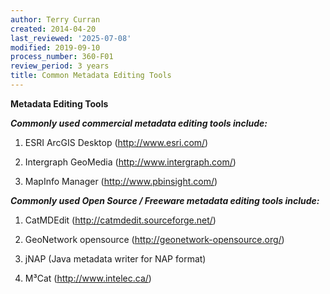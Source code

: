 ```yaml
---
author: Terry Curran
created: 2014-04-20
last_reviewed: '2025-07-08'
modified: 2019-09-10
process_number: 360-F01
review_period: 3 years
title: Common Metadata Editing Tools
---
```


**Metadata Editing Tools**

***Commonly used commercial metadata editing tools include:***

1.  ESRI ArcGIS Desktop (<u>http://www.esri.com/</u>)

2.  Intergraph GeoMedia (<u>http://www.intergraph.com/</u>)

3.  MapInfo Manager (<u>http://www.pbinsight.com/</u>)

***Commonly used Open Source / Freeware metadata editing tools include:***

1.  CatMDEdit (<u>http://catmdedit.sourceforge.net/</u>)

2.  GeoNetwork opensource (<u>http://geonetwork-opensource.org/</u>)

3.  jNAP (Java metadata writer for NAP format)

4.  M³Cat (<u>http://www.intelec.ca/</u>)